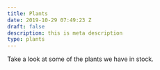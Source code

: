 ```yaml
---
title: Plants
date: 2019-10-29 07:49:23 Z
draft: false
description: this is meta description
type: plants
---
```


Take a look at some of the plants we have in stock.

